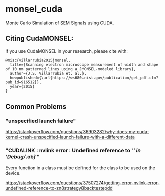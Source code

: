 # monsel_cuda
Monte Carlo Simulation of SEM Signals using CUDA.

## Citing CudaMONSEL:

If you use CudaMONSEL in your research, please cite with:
```
@misc{villarrubia2015jmonsel,
  title={Scanning electron microscope measurement of width and shape of 10 nm patterned lines using a JMONSEL-modeled library},
  author={J.S. Villarrubia et. al.},
  howpublished={\url{https://ws680.nist.gov/publication/get_pdf.cfm?pub_id=916512}},
  year={2015}
}
```

## Common Problems
### "unspecified launch failure"
https://stackoverflow.com/questions/36903282/why-does-my-cuda-kernel-crash-unspecified-launch-failure-with-a-different-data

### "CUDALINK : nvlink error : Undefined reference to '*' in 'Debug/*.obj'"
Every function in a class must be defined for the class to be used on the device.

https://stackoverflow.com/questions/37507274/getting-error-nvlink-error-undefined-reference-to-zn8strategy8backtestepdd
